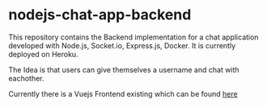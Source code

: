 # nodejs-chat-app-backend
This repository contains the Backend implementation for a chat application developed with Node.js, Socket.io, Express.js, Docker. 
It is currently deployed on Heroku.

The Idea is that users can give themselves a username and chat with eachother. 

Currently there is a Vuejs Frontend existing which can be found [here](https://github.com/marian12345/vue-chat-app-frontend)


